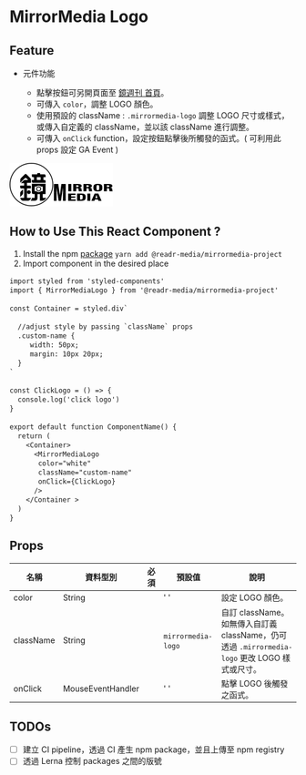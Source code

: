# MirrorMedia Logo

## Feature

- 元件功能

  - 點擊按鈕可另開頁面至 [鏡週刊 首頁](https://www.mirrormedia.mg/)。
  - 可傳入 `color`，調整 LOGO 顏色。
  - 使用預設的 className : `.mirrormedia-logo` 調整 LOGO 尺寸或樣式，或傳入自定義的 className，並以該 className 進行調整。
  - 可傳入 `onClick` function，設定按鈕點擊後所觸發的函式。( 可利用此 props 設定 GA Event )

![MirrorMedia Logo](https://github.com/ChangRongXuan/Portfolio/blob/main/imgs/mirrormedia.svg)

## How to Use This React Component ?

1. Install the npm [package](https://www.npmjs.com/package/@readr-media/mirrormedia-project)
   `yarn add @readr-media/mirrormedia-project`
2. Import component in the desired place

```
import styled from 'styled-components'
import { MirrorMediaLogo } from '@readr-media/mirrormedia-project'

const Container = styled.div`

  //adjust style by passing `className` props
  .custom-name {
     width: 50px;
     margin: 10px 20px;
  }
`

const ClickLogo = () => {
  console.log('click logo')
}

export default function ComponentName() {
  return (
    <Container>
      <MirrorMediaLogo
       color="white"
       className="custom-name"
       onClick={ClickLogo}
      />
    </Container >
  )
}
```

## Props

| 名稱      | 資料型別          | 必須 | 預設值             | 說明                                                                                          |
| --------- | ----------------- | ---- | ------------------ | --------------------------------------------------------------------------------------------- |
| color     | String            |      | ' '                | 設定 LOGO 顏色。                                                                              |
| className | String            |      | `mirrormedia-logo` | 自訂 className。如無傳入自訂義 className，仍可透過 `.mirrormedia-logo` 更改 LOGO 樣式或尺寸。 |
| onClick   | MouseEventHandler |      | ' '                | 點擊 LOGO 後觸發之函式。                                                                      |

## TODOs

- [ ] 建立 CI pipeline，透過 CI 產生 npm package，並且上傳至 npm registry
- [ ] 透過 Lerna 控制 packages 之間的版號
